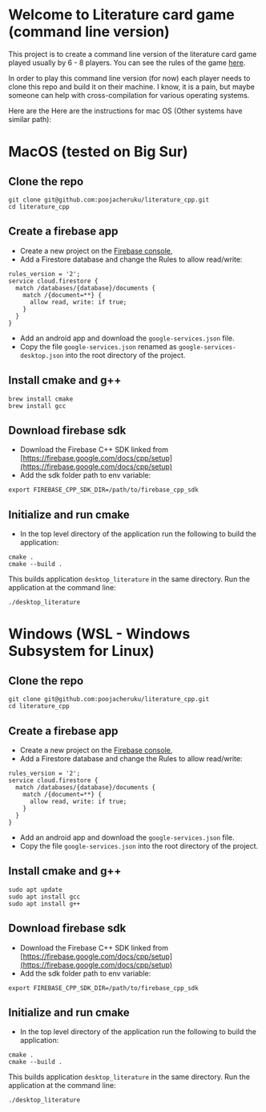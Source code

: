 # Welcome to Literature card game (command line version)

This project is to create a command line version of the literature card game played usually by 6 - 8 players. You can see the rules of the game [here](https://en.wikipedia.org/wiki/Literature_(card_game)).

In order to play this command line version (for now) each player needs to clone this repo and build it on their machine. I know, it is a pain, but maybe someone can help with cross-compilation for various operating systems.

Here are the 
Here are the instructions for mac OS (Other systems have similar path):

# MacOS (tested on Big Sur)

## Clone the repo

> 
	git clone git@github.com:poojacheruku/literature_cpp.git
	cd literature_cpp

## Create a firebase app

- Create a new project on the [Firebase console](https://firebase.google.com/console/),
- Add a Firestore database and change the Rules to allow read/write:

> 
    rules_version = '2';
    service cloud.firestore {
      match /databases/{database}/documents {
        match /{document=**} {
          allow read, write: if true;
        }
      }
    }

- Add an android app and download the `google-services.json` file.
- Copy the file `google-services.json` renamed as `google-services-desktop.json` into the root directory of the project.

## Install cmake and g++

	brew install cmake
	brew install gcc

## Download firebase sdk

- Download the Firebase C++ SDK linked from
[https://firebase.google.com/docs/cpp/setup](https://firebase.google.com/docs/cpp/setup)
- Add the sdk folder path to env variable:

> 
	export FIREBASE_CPP_SDK_DIR=/path/to/firebase_cpp_sdk 

## Initialize and run cmake

- In the top level directory of the application run the following to build the application:

>
    cmake .
    cmake --build .

This builds application `desktop_literature` in the same directory. Run the application at the command line:

>
	./desktop_literature

# Windows (WSL - Windows Subsystem for Linux)

## Clone the repo

> 
	git clone git@github.com:poojacheruku/literature_cpp.git
	cd literature_cpp

## Create a firebase app

- Create a new project on the [Firebase console](https://firebase.google.com/console/),
- Add a Firestore database and change the Rules to allow read/write:

> 
    rules_version = '2';
    service cloud.firestore {
      match /databases/{database}/documents {
        match /{document=**} {
          allow read, write: if true;
        }
      }
    }

- Add an android app and download the `google-services.json` file.
- Copy the file `google-services.json` into the root directory of the project.

## Install cmake and g++

	sudo apt update
	sudo apt install gcc
	sudo apt install g++

## Download firebase sdk

- Download the Firebase C++ SDK linked from
[https://firebase.google.com/docs/cpp/setup](https://firebase.google.com/docs/cpp/setup)
- Add the sdk folder path to env variable:

> 
	export FIREBASE_CPP_SDK_DIR=/path/to/firebase_cpp_sdk 

## Initialize and run cmake

- In the top level directory of the application run the following to build the application:

>
    cmake .
    cmake --build .

This builds application `desktop_literature` in the same directory. Run the application at the command line:

>
	./desktop_literature